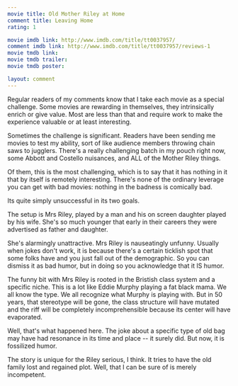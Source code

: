 ```yaml
---
movie title: Old Mother Riley at Home
comment title: Leaving Home
rating: 1

movie imdb link: http://www.imdb.com/title/tt0037957/
comment imdb link: http://www.imdb.com/title/tt0037957/reviews-1
movie tmdb link: 
movie tmdb trailer: 
movie tmdb poster: 

layout: comment
---
```


Regular readers of my comments know that I take each movie as a special challenge. Some movies are rewarding in themselves, they intrinsically enrich or give value. Most are less than that and require work to make the experience valuable or at least interesting.

Sometimes the challenge is significant. Readers have been sending me movies to test my ability, sort of like audience members throwing chain saws to jugglers. There's a really challenging batch in my pouch right now, some Abbott and Costello nuisances, and ALL of the Mother Riley things.

Of them, this is the most challenging, which is to say that it has nothing in it that by itself is remotely interesting. There's none of the ordinary leverage you can get with bad movies: nothing in the badness is comically bad.

Its quite simply unsuccessful in its two goals.

The setup is Mrs Riley, played by a man and his on screen daughter played by his wife. She's so much younger that early in their careers they were advertised as father and daughter.

She's alarmingly unattractive. Mrs Riley is nauseatingly unfunny. Usually when jokes don't work, it is because there's a certain ticklish spot that some folks have and you just fall out of the demographic. So you can dismiss it as bad humor, but in doing so you acknowledge that it IS humor.

The funny bit with Mrs Riley is rooted in the Bristish class system and a specific niche. This is a lot like Eddie Murphy playing a fat black mama. We all know the type. We all recognize what Murphy is playing with. But in 50 years, that stereotype will be gone, the class structure will have mutated and the riff will be completely incomprehensible because its center will have evaporated.

Well, that's what happened here. The joke about a specific type of old bag may have had resonance in its time and place -- it surely did. But now, it is fossilized humor.

The story is unique for the Riley serious, I think. It tries to have the old family lost and regained plot. Well, that I can be sure of is merely incompetent.